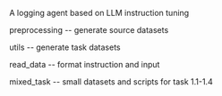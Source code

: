 
A logging agent based on LLM instruction tuning

preprocessing -- generate source datasets

utils -- generate task datasets

read_data -- format instruction and input

mixed_task -- small datasets and scripts for task 1.1-1.4









